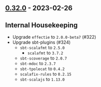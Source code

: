 ## [0.32.0](https://github.com/kevin-lee/extras/issues?utf8=%E2%9C%93&q=is%3Aissue+is%3Aclosed+-label%3Ainvalid+milestone%3Amilestone33) - 2023-02-26

## Internal Housekeeping
* Upgrade `effectie` to `2.0.0-beta7` (#322)
* Upgrade sbt-plugins (#324)
  * `sbt-scalafmt` to `2.5.0`
    * `scalafmt` to `3.7.2`
  * `sbt-scoverage` to `2.0.7`
  * `sbt-mdoc` to `2.3.7`
  * `sbt-tpolecat` to `0.4.2`
  * `scalafix-rules` to `0.2.15`
  * `sbt-scalajs` to `1.13.0`
